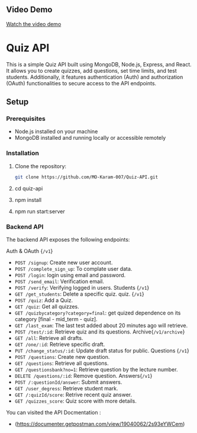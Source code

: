 ## Video Demo

[Watch the video demo]('./Quiz.mp4')

# Quiz API

This is a simple Quiz API built using MongoDB, Node.js, Express, and React. It allows you to create quizzes, add questions, set time limits, and test students. Additionally, it features authentication (Auth) and authorization (OAuth) functionalities to secure access to the API endpoints.

## Setup

### Prerequisites

- Node.js installed on your machine
- MongoDB installed and running locally or accessible remotely

### Installation

1. Clone the repository:

   ```bash
   git clone https://github.com/MO-Karam-007/Quiz-API.git

2. cd quiz-api

3. npm install

4. npm run start:server

### Backend API

The backend API exposes the following endpoints:

Auth & OAuth {`/v1`}
- `POST /signup`: Create new user account.
- `POST /complete_sign_up`: To complate user data.
- `POST /login`: login using email and password.
- `POST /send_email`: Verification email.
- `POST /verify`: Verifying logged in users.
Students {`/v1`}
- `GET /get_students`: Delete a specific quiz.
 quiz. {`/v1`}
- `POST /quiz`: Add a Quiz.
- `GET /quiz`: Get all quizzes.
- `GET /quizbycategory?category=final`: get quized dependence on its category [final - mid_term - quiz].
- `GET /last_exam`: The last test added about 20 minutes ago will retrieve.
- `POST /test/:id`: Retrieve quiz and its questions.
Archive{`/v1/archive`}
- `GET /all`: Retrieve all drafts.
- `GET /one/:id`: Retrieve specific draft.
- `PUT /change_status/:id`: Update draft status for public.
Questions {`/v1`}
- `POST /questions`: Create new question.
- `GET /questions`: Retrieve all questions.
- `GET /questionsbank?no=1`: Retrieve question by the lecture number.
- `DELETE /questions/:id`: Remove question.
Answers{`/v1`}
- `POST /:questionId/answer`: Submit answers.
- `GET /user_degress`: Retrieve student mark.
- `GET /:quizId/score`: Retrive recent quiz answer.
- `GET /quizzes_score`: Quiz score with more details.
  
You can visited the API Docmentation :
- (https://documenter.getpostman.com/view/19040062/2s93eYWCem)